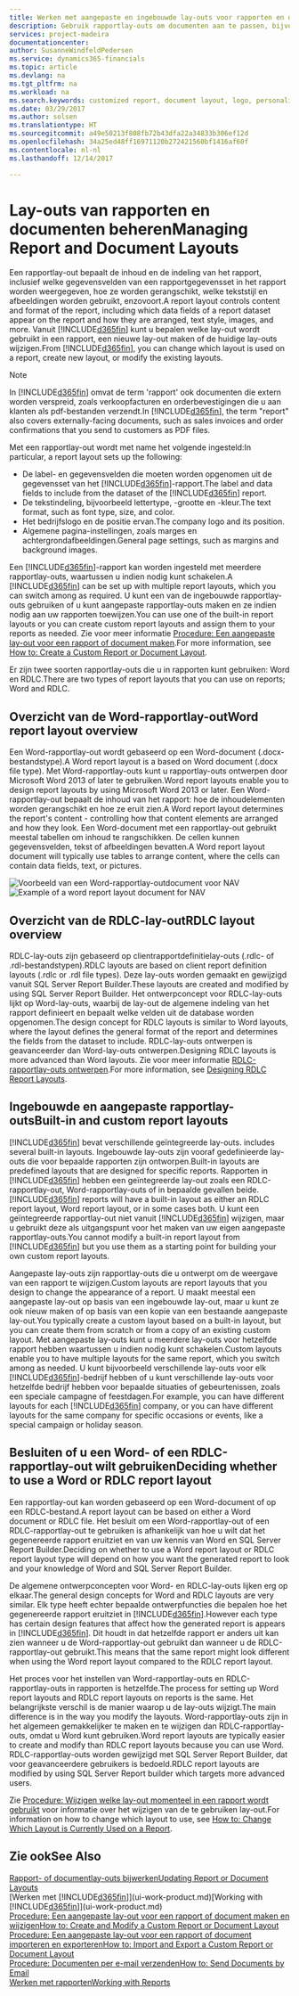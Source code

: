 ```yaml
---
title: Werken met aangepaste en ingebouwde lay-outs voor rapporten en documenten | Microsoft Docs
description: Gebruik rapportlay-outs om documenten aan te passen, bijvoorbeeld om het lettertype of logo aan te passen of pagina-instellingen of PDF-bestanden die u naar klanten verzendt.
services: project-madeira
documentationcenter: 
author: SusanneWindfeldPedersen
ms.service: dynamics365-financials
ms.topic: article
ms.devlang: na
ms.tgt_pltfrm: na
ms.workload: na
ms.search.keywords: customized report, document layout, logo, personalize
ms.date: 03/29/2017
ms.author: solsen
ms.translationtype: HT
ms.sourcegitcommit: a49e50213f808fb72b43dfa22a34833b306ef12d
ms.openlocfilehash: 34a25ed48ff16971120b272421560bf1416af60f
ms.contentlocale: nl-nl
ms.lasthandoff: 12/14/2017

---
```

# <a name="managing-report-and-document-layouts"></a><span data-ttu-id="b6d68-103">Lay-outs van rapporten en documenten beheren</span><span class="sxs-lookup"><span data-stu-id="b6d68-103">Managing Report and Document Layouts</span></span>
<span data-ttu-id="b6d68-104">Een rapportlay-out bepaalt de inhoud en de indeling van het rapport, inclusief welke gegevensvelden van een rapportgegevensset in het rapport worden weergegeven, hoe ze worden gerangschikt, welke tekststijl en afbeeldingen worden gebruikt, enzovoort.</span><span class="sxs-lookup"><span data-stu-id="b6d68-104">A report layout controls content and format of the report, including which data fields of a report dataset appear on the report and how they are arranged, text style, images, and more.</span></span> <span data-ttu-id="b6d68-105">Vanuit [!INCLUDE[d365fin](includes/d365fin_md.md)] kunt u bepalen welke lay-out wordt gebruikt in een rapport, een nieuwe lay-out maken of de huidige lay-outs wijzigen.</span><span class="sxs-lookup"><span data-stu-id="b6d68-105">From [!INCLUDE[d365fin](includes/d365fin_md.md)], you can change which layout is used on a report, create new layout, or modify the existing layouts.</span></span>

> [!NOTE]  
>   <span data-ttu-id="b6d68-106">In [!INCLUDE[d365fin](includes/d365fin_md.md)] omvat de term 'rapport' ook documenten die extern worden verspreid, zoals verkoopfacturen en orderbevestigingen die u aan klanten als pdf-bestanden verzendt.</span><span class="sxs-lookup"><span data-stu-id="b6d68-106">In [!INCLUDE[d365fin](includes/d365fin_md.md)], the term "report" also covers externally-facing documents, such as sales invoices and order confirmations that you send to customers as PDF files.</span></span>

<span data-ttu-id="b6d68-107">Met een rapportlay-out wordt met name het volgende ingesteld:</span><span class="sxs-lookup"><span data-stu-id="b6d68-107">In particular, a report layout sets up the following:</span></span>

* <span data-ttu-id="b6d68-108">De label- en gegevensvelden die moeten worden opgenomen uit de gegevensset van het [!INCLUDE[d365fin](includes/d365fin_md.md)]-rapport.</span><span class="sxs-lookup"><span data-stu-id="b6d68-108">The label and data fields to include from the dataset of the [!INCLUDE[d365fin](includes/d365fin_md.md)] report.</span></span>
* <span data-ttu-id="b6d68-109">De tekstindeling, bijvoorbeeld lettertype, -grootte en -kleur.</span><span class="sxs-lookup"><span data-stu-id="b6d68-109">The text format, such as font type, size, and color.</span></span>
* <span data-ttu-id="b6d68-110">Het bedrijfslogo en de positie ervan.</span><span class="sxs-lookup"><span data-stu-id="b6d68-110">The company logo and its position.</span></span>
* <span data-ttu-id="b6d68-111">Algemene pagina-instellingen, zoals marges en achtergrondafbeeldingen.</span><span class="sxs-lookup"><span data-stu-id="b6d68-111">General page settings, such as margins and background images.</span></span>

<span data-ttu-id="b6d68-112">Een [!INCLUDE[d365fin](includes/d365fin_md.md)]-rapport kan worden ingesteld met meerdere rapportlay-outs, waartussen u indien nodig kunt schakelen.</span><span class="sxs-lookup"><span data-stu-id="b6d68-112">A [!INCLUDE[d365fin](includes/d365fin_md.md)] can be set up with multiple report layouts, which you can switch among as required.</span></span> <span data-ttu-id="b6d68-113">U kunt een van de ingebouwde rapportlay-outs gebruiken of u kunt aangepaste rapportlay-outs maken en ze indien nodig aan uw rapporten toewijzen.</span><span class="sxs-lookup"><span data-stu-id="b6d68-113">You can use one of the built-in report layouts or you can create custom report layouts and assign them to your reports as needed.</span></span> <span data-ttu-id="b6d68-114">Zie voor meer informatie [Procedure: Een aangepaste lay-out voor een rapport of document maken](ui-how-create-custom-report-layout.md).</span><span class="sxs-lookup"><span data-stu-id="b6d68-114">For more information, see [How to: Create a Custom Report or Document Layout](ui-how-create-custom-report-layout.md).</span></span>

<span data-ttu-id="b6d68-115">Er zijn twee soorten rapportlay-outs die u in rapporten kunt gebruiken: Word en RDLC.</span><span class="sxs-lookup"><span data-stu-id="b6d68-115">There are two types of report layouts that you can use on reports; Word and RDLC.</span></span>

## <a name="word-report-layout-overview"></a><span data-ttu-id="b6d68-116">Overzicht van de Word-rapportlay-out</span><span class="sxs-lookup"><span data-stu-id="b6d68-116">Word report layout overview</span></span>
<span data-ttu-id="b6d68-117">Een Word-rapportlay-out wordt gebaseerd op een Word-document (.docx-bestandstype).</span><span class="sxs-lookup"><span data-stu-id="b6d68-117">A Word report layout is a based on Word document (.docx file type).</span></span> <span data-ttu-id="b6d68-118">Met Word-rapportlay-outs kunt u rapportlay-outs ontwerpen door Microsoft Word 2013 of later te gebruiken.</span><span class="sxs-lookup"><span data-stu-id="b6d68-118">Word report layouts enable you to design report layouts by using Microsoft Word 2013 or later.</span></span> <span data-ttu-id="b6d68-119">Een Word-rapportlay-out bepaalt de inhoud van het rapport: hoe de inhoudelementen worden gerangschikt en hoe ze eruit zien.</span><span class="sxs-lookup"><span data-stu-id="b6d68-119">A Word report layout determines the report's content - controlling how that content elements are arranged and how they look.</span></span> <span data-ttu-id="b6d68-120">Een Word-document met een rapportlay-out gebruikt meestal tabellen om inhoud te rangschikken. De cellen kunnen gegevensvelden, tekst of afbeeldingen bevatten.</span><span class="sxs-lookup"><span data-stu-id="b6d68-120">A Word report layout document will typically use tables to arrange content, where the cells can contain data fields, text, or pictures.</span></span>

 <span data-ttu-id="b6d68-121">![Voorbeeld van een Word-rapportlay-outdocument voor NAV](media/nav_wordreportlayout_edit_in_word_example.png "NAV_WordReportLayout_Edit_In_Word_Example")</span><span class="sxs-lookup"><span data-stu-id="b6d68-121">![Example of a word report layout document for NAV](media/nav_wordreportlayout_edit_in_word_example.png "NAV_WordReportLayout_Edit_In_Word_Example")</span></span>  

## <a name="rdlc-layout-overview"></a><span data-ttu-id="b6d68-122">Overzicht van de RDLC-lay-out</span><span class="sxs-lookup"><span data-stu-id="b6d68-122">RDLC layout overview</span></span>
<span data-ttu-id="b6d68-123">RDLC-lay-outs zijn gebaseerd op clientrapportdefinitielay-outs (.rdlc- of .rdl-bestandstypen).</span><span class="sxs-lookup"><span data-stu-id="b6d68-123">RDLC layouts are based on client report definition layouts (.rdlc or .rdl file types).</span></span> <span data-ttu-id="b6d68-124">Deze lay-outs worden gemaakt en gewijzigd vanuit SQL Server Report Builder.</span><span class="sxs-lookup"><span data-stu-id="b6d68-124">These layouts are created and modified by using SQL Server Report Builder.</span></span> <span data-ttu-id="b6d68-125">Het ontwerpconcept voor RDLC-lay-outs lijkt op Word-lay-outs, waarbij de lay-out de algemene indeling van het rapport definieert en bepaalt welke velden uit de database worden opgenomen.</span><span class="sxs-lookup"><span data-stu-id="b6d68-125">The design concept for RDLC layouts is similar to Word layouts, where the layout defines the general format of the report and determines the fields from the dataset to include.</span></span> <span data-ttu-id="b6d68-126">RDLC-lay-outs ontwerpen is geavanceerder dan Word-lay-outs ontwerpen.</span><span class="sxs-lookup"><span data-stu-id="b6d68-126">Designing RDLC layouts is more advanced than Word layouts.</span></span> <span data-ttu-id="b6d68-127">Zie voor meer informatie [RDLC-rapportlay-outs ontwerpen](/dynamics-nav/Designing-RDLC-Report-Layouts).</span><span class="sxs-lookup"><span data-stu-id="b6d68-127">For more information, see [Designing RDLC Report Layouts](/dynamics-nav/Designing-RDLC-Report-Layouts).</span></span>

## <a name="built-in-and-custom-report-layouts"></a><span data-ttu-id="b6d68-128">Ingebouwde en aangepaste rapportlay-outs</span><span class="sxs-lookup"><span data-stu-id="b6d68-128">Built-in and custom report layouts</span></span>
[!INCLUDE[d365fin](includes/d365fin_md.md)]<span data-ttu-id="b6d68-129"> bevat verschillende geïntegreerde lay-outs.</span><span class="sxs-lookup"><span data-stu-id="b6d68-129"> includes several built-in layouts.</span></span> <span data-ttu-id="b6d68-130">Ingebouwde lay-outs zijn vooraf gedefinieerde lay-outs die voor bepaalde rapporten zijn ontworpen.</span><span class="sxs-lookup"><span data-stu-id="b6d68-130">Built-in layouts are predefined layouts that are designed for specific reports.</span></span> <span data-ttu-id="b6d68-131">Rapporten in [!INCLUDE[d365fin](includes/d365fin_md.md)] hebben een geïntegreerde lay-out zoals een RDLC-rapportlay-out, Word-rapportlay-outs of in bepaalde gevallen beide.</span><span class="sxs-lookup"><span data-stu-id="b6d68-131">[!INCLUDE[d365fin](includes/d365fin_md.md)] reports will have a built-in layout as either an RDLC report layout, Word report layout, or in some cases both.</span></span> <span data-ttu-id="b6d68-132">U kunt een geïntegreerde rapportlay-out niet vanuit [!INCLUDE[d365fin](includes/d365fin_md.md)] wijzigen, maar u gebruikt deze als uitgangspunt voor het maken van uw eigen aangepaste rapportlay-outs.</span><span class="sxs-lookup"><span data-stu-id="b6d68-132">You cannot modify a built-in report layout from [!INCLUDE[d365fin](includes/d365fin_md.md)] but you use them as a starting point for building your own custom report layouts.</span></span>

<span data-ttu-id="b6d68-133">Aangepaste lay-outs zijn rapportlay-outs die u ontwerpt om de weergave van een rapport te wijzigen.</span><span class="sxs-lookup"><span data-stu-id="b6d68-133">Custom layouts are report layouts that you design to change the appearance of a report.</span></span> <span data-ttu-id="b6d68-134">U maakt meestal een aangepaste lay-out op basis van een ingebouwde lay-out, maar u kunt ze ook nieuw maken of op basis van een kopie van een bestaande aangepaste lay-out.</span><span class="sxs-lookup"><span data-stu-id="b6d68-134">You typically create a custom layout based on a built-in layout, but you can create them from scratch or from a copy of an existing custom layout.</span></span> <span data-ttu-id="b6d68-135">Met aangepaste lay-outs kunt u meerdere lay-outs voor hetzelfde rapport hebben waartussen u indien nodig kunt schakelen.</span><span class="sxs-lookup"><span data-stu-id="b6d68-135">Custom layouts enable you to have multiple layouts for the same report, which you switch among as needed.</span></span> <span data-ttu-id="b6d68-136">U kunt bijvoorbeeld verschillende lay-outs voor elk [!INCLUDE[d365fin](includes/d365fin_md.md)]-bedrijf hebben of u kunt verschillende lay-outs voor hetzelfde bedrijf hebben voor bepaalde situaties of gebeurtenissen, zoals een speciale campagne of feestdagen.</span><span class="sxs-lookup"><span data-stu-id="b6d68-136">For example, you can have different layouts for each [!INCLUDE[d365fin](includes/d365fin_md.md)] company, or you can have different layouts for the same company for specific occasions or events, like a special campaign or holiday season.</span></span>

## <a name="deciding-whether-to-use-a-word-or-rdlc-report-layout"></a><span data-ttu-id="b6d68-137">Besluiten of u een Word- of een RDLC-rapportlay-out wilt gebruiken</span><span class="sxs-lookup"><span data-stu-id="b6d68-137">Deciding whether to use a Word or RDLC report layout</span></span>
<span data-ttu-id="b6d68-138">Een rapportlay-out kan worden gebaseerd op een Word-document of op een RDLC-bestand.</span><span class="sxs-lookup"><span data-stu-id="b6d68-138">A report layout can be based on either a Word document or RDLC file.</span></span> <span data-ttu-id="b6d68-139">Het besluit om een Word-rapportlay-out of een RDLC-rapportlay-out te gebruiken is afhankelijk van hoe u wilt dat het gegenereerde rapport eruitziet en van uw kennis van Word en SQL Server Report Builder.</span><span class="sxs-lookup"><span data-stu-id="b6d68-139">Deciding on whether to use a Word report layout or RDLC report layout type will depend on how you want the generated report to look and your knowledge of Word and SQL Server Report Builder.</span></span>

<span data-ttu-id="b6d68-140">De algemene ontwerpconcepten voor Word- en RDLC-lay-outs lijken erg op elkaar.</span><span class="sxs-lookup"><span data-stu-id="b6d68-140">The general design concepts for Word and RDLC layouts are very similar.</span></span> <span data-ttu-id="b6d68-141">Elk type heeft echter bepaalde ontwerpfuncties die bepalen hoe het gegenereerde rapport eruitziet in [!INCLUDE[d365fin](includes/d365fin_md.md)].</span><span class="sxs-lookup"><span data-stu-id="b6d68-141">However each type has certain design features that affect how the generated report is appears in [!INCLUDE[d365fin](includes/d365fin_md.md)].</span></span> <span data-ttu-id="b6d68-142">Dit houdt in dat hetzelfde rapport er anders uit kan zien wanneer u de Word-rapportlay-out gebruikt dan wanneer u de RDLC-rapportlay-out gebruikt.</span><span class="sxs-lookup"><span data-stu-id="b6d68-142">This means that the same report might look different when using the Word report layout compared to the RDLC report layout.</span></span>

<span data-ttu-id="b6d68-143">Het proces voor het instellen van Word-rapportlay-outs en RDLC-rapportlay-outs in rapporten is hetzelfde.</span><span class="sxs-lookup"><span data-stu-id="b6d68-143">The process for setting up Word report layouts and RDLC report layouts on reports is the same.</span></span> <span data-ttu-id="b6d68-144">Het belangrijkste verschil is de manier waarop u de lay-outs wijzigt.</span><span class="sxs-lookup"><span data-stu-id="b6d68-144">The main difference is in the way you modify the layouts.</span></span> <span data-ttu-id="b6d68-145">Word-rapportlay-outs zijn in het algemeen gemakkelijker te maken en te wijzigen dan RDLC-rapportlay-outs, omdat u Word kunt gebruiken.</span><span class="sxs-lookup"><span data-stu-id="b6d68-145">Word report layouts are typically easier to create and modify than RDLC report layouts because you can use Word.</span></span> <span data-ttu-id="b6d68-146">RDLC-rapportlay-outs worden gewijzigd met SQL Server Report Builder, dat voor geavanceerdere gebruikers is bedoeld.</span><span class="sxs-lookup"><span data-stu-id="b6d68-146">RDLC report layouts are modified by using SQL Server Report builder which targets more advanced users.</span></span>

<span data-ttu-id="b6d68-147">Zie [Procedure: Wijzigen welke lay-out momenteel in een rapport wordt gebruikt](ui-how-change-layout-currently-used-report.md) voor informatie over het wijzigen van de te gebruiken lay-out.</span><span class="sxs-lookup"><span data-stu-id="b6d68-147">For information on how to change which layout to use, see [How to: Change Which Layout is Currently Used on a Report](ui-how-change-layout-currently-used-report.md).</span></span>

## <a name="see-also"></a><span data-ttu-id="b6d68-148">Zie ook</span><span class="sxs-lookup"><span data-stu-id="b6d68-148">See Also</span></span>
[<span data-ttu-id="b6d68-149">Rapport- of documentlay-outs bijwerken</span><span class="sxs-lookup"><span data-stu-id="b6d68-149">Updating Report or Document Layouts</span></span>](ui-update-report-layouts.md)  
<span data-ttu-id="b6d68-150">[Werken met [!INCLUDE[d365fin](includes/d365fin_md.md)]](ui-work-product.md)</span><span class="sxs-lookup"><span data-stu-id="b6d68-150">[Working with [!INCLUDE[d365fin](includes/d365fin_md.md)]](ui-work-product.md)</span></span>  
[<span data-ttu-id="b6d68-151">Procedure: Een aangepaste lay-out voor een rapport of document maken en wijzigen</span><span class="sxs-lookup"><span data-stu-id="b6d68-151">How to: Create and Modify a Custom Report or Document Layout</span></span>](ui-how-create-custom-report-layout.md)  
[<span data-ttu-id="b6d68-152">Procedure: Een aangepaste lay-out voor een rapport of document importeren en exporteren</span><span class="sxs-lookup"><span data-stu-id="b6d68-152">How to: Import and Export a Custom Report or Document Layout</span></span>](ui-how-import-and-export-report-layout.md)  
[<span data-ttu-id="b6d68-153">Procedure: Documenten per e-mail verzenden</span><span class="sxs-lookup"><span data-stu-id="b6d68-153">How to: Send Documents by Email</span></span>](ui-how-send-documents-email.md)  
[<span data-ttu-id="b6d68-154">Werken met rapporten</span><span class="sxs-lookup"><span data-stu-id="b6d68-154">Working with Reports</span></span>](ui-work-report.md)  

